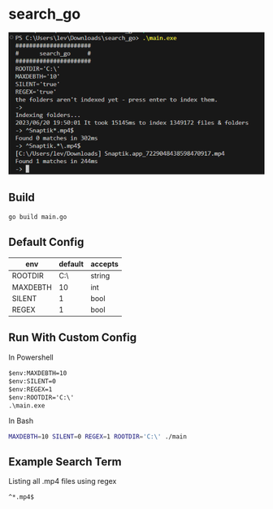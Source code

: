 # search_go

![Screenshot](image.png)

## Build

```bash
go build main.go
```

## Default Config

| env      | default | accepts |
| -------- | ------- | ------- |
| ROOTDIR  | C:\     | string  |
| MAXDEBTH | 10      | int     |
| SILENT   | 1       | bool    |
| REGEX    | 1       | bool    |

## Run With Custom Config

In Powershell

```shell
$env:MAXDEBTH=10
$env:SILENT=0
$env:REGEX=1
$env:ROOTDIR='C:\'
.\main.exe
```

In Bash

```bash
MAXDEBTH=10 SILENT=0 REGEX=1 ROOTDIR='C:\' ./main
```

## Example Search Term

Listing all .mp4 files using regex

```
^*.mp4$
```